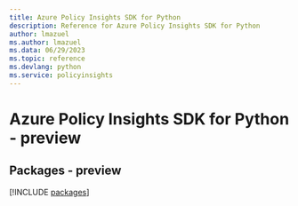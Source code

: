 ```yaml
---
title: Azure Policy Insights SDK for Python
description: Reference for Azure Policy Insights SDK for Python
author: lmazuel
ms.author: lmazuel
ms.data: 06/29/2023
ms.topic: reference
ms.devlang: python
ms.service: policyinsights
---
```

# Azure Policy Insights SDK for Python - preview
## Packages - preview
[!INCLUDE [packages](policy-insights-index.md)]